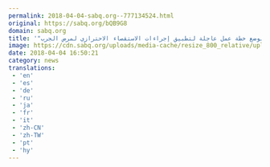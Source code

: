 ```yaml
---
permalink: 2018-04-04-sabq.org--777134524.html
original: https://sabq.org/bQB9G8
domain: sabq.org
title: '"بافيل" يوجه بوضع خطة عمل عاجلة لتطبيق إجراءات الاستقصاء الاحترازي لمرض الجرب'
image: https://cdn.sabq.org/uploads/media-cache/resize_800_relative/uploads/material-file/5ac4ffed51a773474de5e19c/5ac4ffe56eedd.jpg
date: 2018-04-04 16:50:21
category: news
translations: 
 - 'en'
 - 'es'
 - 'de'
 - 'ru'
 - 'ja'
 - 'fr'
 - 'it'
 - 'zh-CN'
 - 'zh-TW'
 - 'pt'
 - 'hy'
---
```


